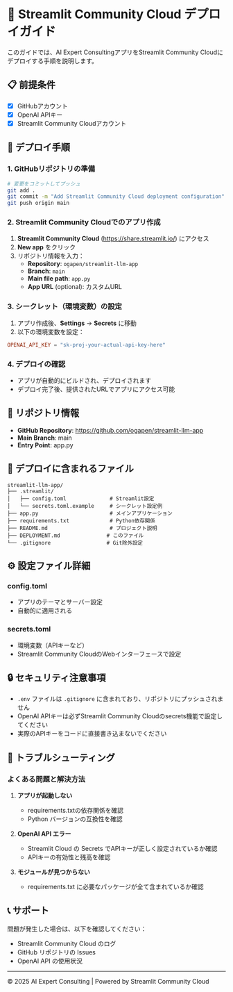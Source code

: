 # 🚀 Streamlit Community Cloud デプロイガイド

このガイドでは、AI Expert ConsultingアプリをStreamlit Community Cloudにデプロイする手順を説明します。

## 📋 前提条件

- [x] GitHubアカウント
- [x] OpenAI APIキー
- [x] Streamlit Community Cloudアカウント

## 🔧 デプロイ手順

### 1. GitHubリポジトリの準備

```bash
# 変更をコミットしてプッシュ
git add .
git commit -m "Add Streamlit Community Cloud deployment configuration"
git push origin main
```

### 2. Streamlit Community Cloudでのアプリ作成

1. **Streamlit Community Cloud** (https://share.streamlit.io/) にアクセス
2. **New app** をクリック
3. リポジトリ情報を入力：
   - **Repository**: `ogapen/streamlit-llm-app`
   - **Branch**: `main`
   - **Main file path**: `app.py`
   - **App URL** (optional): カスタムURL

### 3. シークレット（環境変数）の設定

1. アプリ作成後、**Settings** → **Secrets** に移動
2. 以下の環境変数を設定：

```toml
OPENAI_API_KEY = "sk-proj-your-actual-api-key-here"
```

### 4. デプロイの確認

- アプリが自動的にビルドされ、デプロイされます
- デプロイ完了後、提供されたURLでアプリにアクセス可能

## 🔗 リポジトリ情報

- **GitHub Repository**: https://github.com/ogapen/streamlit-llm-app
- **Main Branch**: main
- **Entry Point**: app.py

## 📁 デプロイに含まれるファイル

```
streamlit-llm-app/
├── .streamlit/
│   ├── config.toml              # Streamlit設定
│   └── secrets.toml.example     # シークレット設定例
├── app.py                       # メインアプリケーション
├── requirements.txt             # Python依存関係
├── README.md                    # プロジェクト説明
├── DEPLOYMENT.md               # このファイル
└── .gitignore                  # Git除外設定
```

## ⚙️ 設定ファイル詳細

### config.toml
- アプリのテーマとサーバー設定
- 自動的に適用される

### secrets.toml
- 環境変数（APIキーなど）
- Streamlit Community CloudのWebインターフェースで設定

## 🔒 セキュリティ注意事項

- `.env` ファイルは `.gitignore` に含まれており、リポジトリにプッシュされません
- OpenAI APIキーは必ずStreamlit Community Cloudのsecrets機能で設定してください
- 実際のAPIキーをコードに直接書き込まないでください

## 🐛 トラブルシューティング

### よくある問題と解決方法

1. **アプリが起動しない**
   - requirements.txtの依存関係を確認
   - Python バージョンの互換性を確認

2. **OpenAI API エラー**
   - Streamlit Cloud の Secrets でAPIキーが正しく設定されているか確認
   - APIキーの有効性と残高を確認

3. **モジュールが見つからない**
   - requirements.txt に必要なパッケージが全て含まれているか確認

## 📞 サポート

問題が発生した場合は、以下を確認してください：
- Streamlit Community Cloud のログ
- GitHub リポジトリの Issues
- OpenAI API の使用状況

---

© 2025 AI Expert Consulting | Powered by Streamlit Community Cloud
